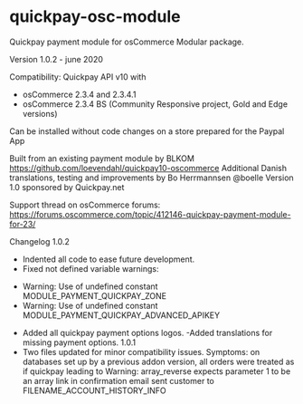# quickpay-osc-module
Quickpay payment module for osCommerce
Modular package.

Version 1.0.2 - june 2020

Compatibility:
Quickpay API v10 with
- osCommerce 2.3.4 and 2.3.4.1
- osCommerce 2.3.4 BS (Community Responsive project, Gold and Edge versions)

Can be installed without code changes on a store prepared for the Paypal App

Built from an existing payment module by BLKOM https://github.com/loevendahl/quickpay10-oscommerce
Additional Danish translations, testing and improvements by Bo Herrmannsen @boelle
Version 1.0 sponsored by Quickpay.net

Support thread on osCommerce forums:
https://forums.oscommerce.com/topic/412146-quickpay-payment-module-for-23/

Changelog
1.0.2 
- Indented all code to ease future development.
- Fixed not defined variable warnings:
* Warning: Use of undefined constant MODULE_PAYMENT_QUICKPAY_ZONE
* Warning: Use of undefined constant MODULE_PAYMENT_QUICKPAY_ADVANCED_APIKEY
- Added all quickpay payment options logos.
-Added translations for missing payment options.
1.0.1 
 - Two files updated for minor compatibility issues. Symptoms: on databases set up by a previous addon version, all orders were treated as if quickpay leading to Warning: array_reverse expects parameter 1 to be an array
	  link in confirmation email sent customer to FILENAME_ACCOUNT_HISTORY_INFO
